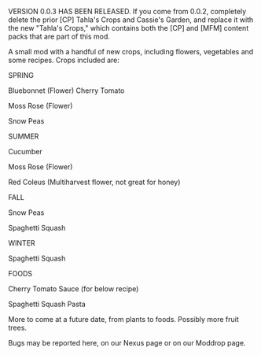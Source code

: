 VERSION 0.0.3 HAS BEEN RELEASED. If you come from 0.0.2, completely delete the prior [CP] Tahla's Crops and Cassie's Garden, and replace it with the new "Tahla's Crops," which contains both the [CP] and [MFM] content packs that are part of this mod.


A small mod with a handful of new crops, including flowers, vegetables and some recipes. Crops included are:

SPRING

Bluebonnet (Flower)
Cherry Tomato

Moss Rose (Flower)

Snow Peas


SUMMER

Cucumber

Moss Rose (Flower)

Red Coleus (Multiharvest flower, not great for honey)


FALL

Snow Peas

Spaghetti Squash


WINTER

Spaghetti Squash


FOODS

Cherry Tomato Sauce (for below recipe)

Spaghetti Squash Pasta


More to come at a future date, from plants to foods. Possibly more fruit trees.


Bugs may be reported here, on our Nexus page or on our Moddrop page.
